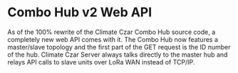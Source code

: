 # Combo Hub v2 Web API

As of the 100% rewrite of the Climate Czar Combo Hub source code, a completely new web API comes with it. The Combo Hub now features a master/slave topology and the first part of the GET request is the ID number of the hub. Climate Czar Server always talks directly to the master hub and relays API calls to slave units over LoRa WAN instead of TCP/IP.
